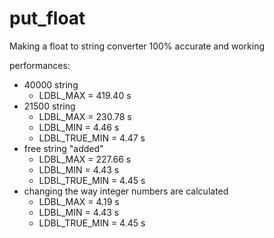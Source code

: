 # put_float
Making a float to string converter 100% accurate and working


performances:
* 40000 string
	* LDBL_MAX =		419.40 s
* 21500 string
	* LDBL_MAX =		230.78 s
	* LDBL_MIN =		  4.46 s
	* LDBL_TRUE_MIN =	  4.47 s
* free string "added"
	* LDBL_MAX = 		227.66 s
	* LDBL_MIN =		  4.43 s
	* LDBL_TRUE_MIN =	  4.45 s
* changing the way integer numbers are calculated
	* LDBL_MAX =		  4.19 s
	* LDBL_MIN =		  4.43 s
	* LDBL_TRUE_MIN =	  4.45 s
